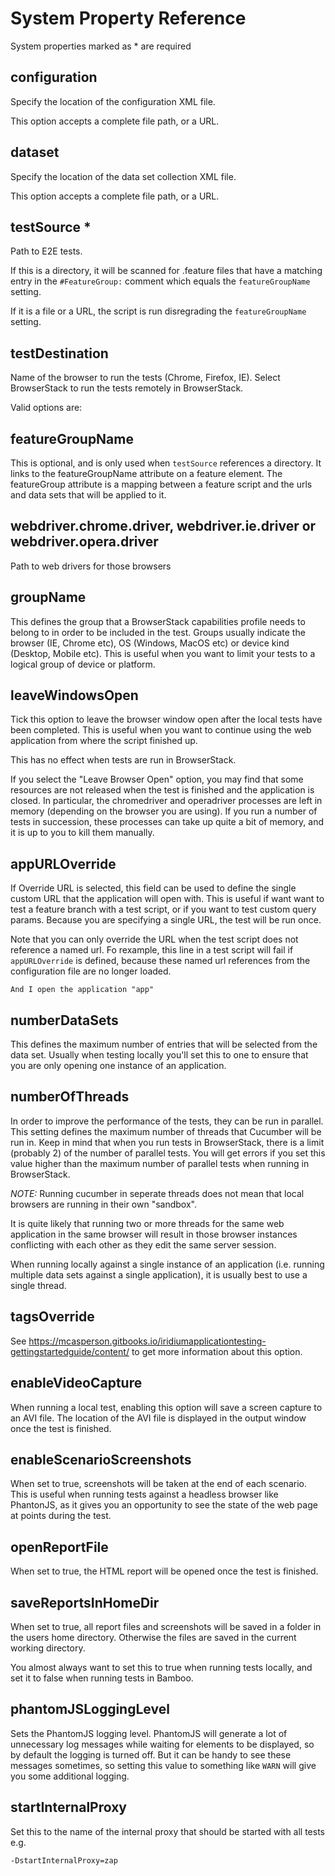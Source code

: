 # System Property Reference

System properties marked as * are required

## configuration
Specify the location of the configuration XML file.

This option accepts a complete file path, or a URL.

## dataset
Specify the location of the data set collection XML file.

This option accepts a complete file path, or a URL.

## testSource *
Path to E2E tests.

If this is a directory, it will be scanned for .feature files that have a matching entry in the `#FeatureGroup:` comment which equals the `featureGroupName` setting.

If it is a file or a URL, the script is run disregrading the `featureGroupName` setting.

## testDestination
Name of the browser to run the tests (Chrome, Firefox, IE). Select BrowserStack to run the tests remotely in BrowserStack.

Valid options are:


## featureGroupName
This is optional, and is only used when `testSource` references a directory. 
It links to the featureGroupName attribute on a feature element.
The featureGroup attribute is a mapping between a feature script and the urls and data sets that will be applied to it.

## webdriver.chrome.driver, webdriver.ie.driver or webdriver.opera.driver
Path to web drivers for those browsers

## groupName
This defines the group that a BrowserStack capabilities profile needs to belong to in order to be included in the test. 
Groups usually indicate the browser (IE, Chrome etc), OS (Windows, MacOS etc) or device kind (Desktop, Mobile etc).
This is useful when you want to limit your tests to a logical group of device or platform.

## leaveWindowsOpen
Tick this option to leave the browser window open after the local tests have been completed.
This is useful when you want to continue using the web application from where the script finished up.

This has no effect when tests are run in BrowserStack.

If you select the "Leave Browser Open" option, you may find that some resources are not released when the test is finished and the application is closed. In particular, the chromedriver and operadriver processes are left in memory (depending on the browser you are using). If you run a number of tests in succession, these processes can take up quite a bit of memory, and it is up to you to kill them manually.

## appURLOverride
If Override URL is selected, this field can be used to define the single custom URL that the application will open with.
This is useful if want want to test a feature branch with a test script, or if you want to test custom query params.
Because you are specifying a single URL, the test will be run once.

Note that you can only override the URL when the test script does not reference a named url. Fo rexample, this 
line in a test script will fail if `appURLOverride` is defined, because these named url references from the
configuration file are no longer loaded.
```
And I open the application "app"
```

## numberDataSets
This defines the maximum number of entries that will be selected from the data set.
Usually when testing locally you'll set this to one to ensure that you are only opening one instance of an application.

## numberOfThreads
In order to improve the performance of the tests, they can be run in parallel. This setting defines the maximum number of threads that Cucumber will be run in. Keep in mind that when you run tests in BrowserStack, there is a limit (probably 2) of the number of parallel tests. You will get errors if you set this value higher than the maximum number of parallel tests when running in BrowserStack.

*NOTE:* Running cucumber in seperate threads does not mean that local browsers are running in their own "sandbox".

It is quite likely that running two or more threads for the same web application in the same browser will result in those browser instances conflicting with each other as they edit the same server session.

When running locally against a single instance of an application (i.e. running multiple data sets against a single application), it is usually best to use a single thread.

## tagsOverride
See https://mcasperson.gitbooks.io/iridiumapplicationtesting-gettingstartedguide/content/
to get more information about this option.

## enableVideoCapture
When running a local test, enabling this option will save a screen capture to an AVI file.
The location of the AVI file is displayed in the output window once the test is finished.

## enableScenarioScreenshots
When set to true, screenshots will be taken at the end of each scenario. This is useful when
running tests against a headless browser like PhantonJS, as it gives you an opportunity to see
the state of the web page at points during the test.

## openReportFile
When set to true, the HTML report will be opened once the test is finished.

## saveReportsInHomeDir
When set to true, all report files and screenshots will be saved in a folder in the users home
directory. Otherwise the files are saved in the current working directory.

You almost always want to set this to true when running tests locally, and set it to false when
running tests in Bamboo.

## phantomJSLoggingLevel
Sets the PhantomJS logging level. PhantomJS will generate a lot of unnecessary log messages while 
waiting for elements to be displayed, so by default the logging is turned off. But it can be handy
to see these messages sometimes, so setting this value to something like `WARN` will give
you some additional logging.

## startInternalProxy
Set this to the name of the internal proxy that should be started with all tests e.g.
```
-DstartInternalProxy=zap
```
